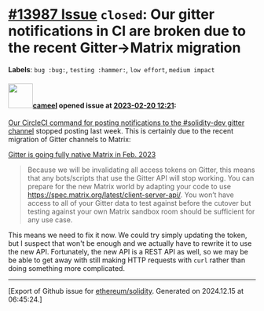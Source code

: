 # [\#13987 Issue](https://github.com/ethereum/solidity/issues/13987) `closed`: Our gitter notifications in CI are broken due to the recent Gitter->Matrix migration
**Labels**: `bug :bug:`, `testing :hammer:`, `low effort`, `medium impact`


#### <img src="https://avatars.githubusercontent.com/u/137030?v=4" width="50">[cameel](https://github.com/cameel) opened issue at [2023-02-20 12:21](https://github.com/ethereum/solidity/issues/13987):

[Our CircleCI command for posting notifications to the #solidity-dev gitter channel](https://github.com/ethereum/solidity/blob/v0.8.18/.circleci/config.yml#L34-L93) stopped posting last week. This is certainly due to the recent migration of Gitter channels to Matrix:

[Gitter is going fully native Matrix in Feb. 2023](https://blog.gitter.im/2023/01/16/gitter-is-going-fully-native-matrix-in-feb-2023/)
> Because we will be invalidating all access tokens on Gitter, this means that any bots/scripts that use the Gitter API will stop working. You can prepare for the new Matrix world by adapting your code to use https://spec.matrix.org/latest/client-server-api/. You won’t have access to all of your Gitter data to test against before the cutover but testing against your own Matrix sandbox room should be sufficient for any use case.

This means we need to fix it now. We could try simply updating the token, but I suspect that won't be enough and we actually have to rewrite it to use the new API. Fortunately, the new API is a REST API as well, so we may be be able to get away with still making HTTP requests with `curl` rather than doing something more complicated.




-------------------------------------------------------------------------------



[Export of Github issue for [ethereum/solidity](https://github.com/ethereum/solidity). Generated on 2024.12.15 at 06:45:24.]
